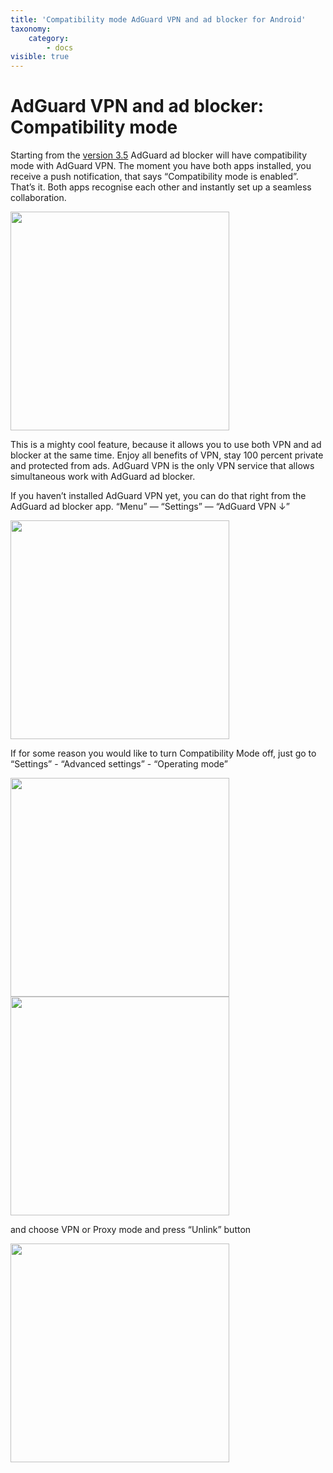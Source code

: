 ```yaml
---
title: 'Compatibility mode AdGuard VPN and ad blocker for Android'
taxonomy:
    category:
        - docs
visible: true
---
```


# AdGuard VPN and ad blocker: Compatibility mode
Starting from the [version 3.5](https://adguard.com/en/blog/adguard-3-5-for-android.html) AdGuard ad blocker will have compatibility mode with AdGuard VPN. The moment you have both apps installed, you receive a push notification, that says “Compatibility mode is enabled”. That’s it. Both apps recognise each other and instantly set up a seamless collaboration. 

<img src="https://cdn.adguard.com/public/Adguard/kb/VPN/android_compatibility_mode.png" width="350" />

This is a mighty cool feature, because it allows you to use both VPN and ad blocker at the same time. Enjoy all benefits of VPN, stay 100 percent private and protected from ads. AdGuard VPN is the only VPN service that allows simultaneous work with AdGuard ad blocker. 

If you haven’t installed AdGuard VPN yet, you can do that right from the AdGuard ad blocker app. “Menu” — “Settings” — “AdGuard VPN ↓”

<img src="https://cdn.adguard.com/public/Adguard/kb/VPN/android_compatibility_download_vpn.png" width="350" />

If for some reason you would like to turn Compatibility Mode off, just go to “Settings” - “Advanced settings” - “Operating mode” 

<img src="https://cdn.adguard.com/public/Adguard/kb/VPN/android_compatibility_operating_mode.png" width="350" />

<img src="https://cdn.adguard.com/public/Adguard/kb/VPN/android_compatibility_disable.png" width="350" />

and choose VPN or Proxy mode and press “Unlink” button

<img src="https://cdn.adguard.com/public/Adguard/kb/VPN/android_compatibility_unlink.png" width="350" />
